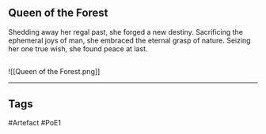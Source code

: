 ## Queen of the Forest
Shedding away her regal past,
she forged a new destiny.
Sacrificing the ephemeral joys of man,
she embraced the eternal grasp of nature.
Seizing her one true wish,
she found peace at last.
##
![[Queen of the Forest.png]]

---
## Tags
#Artefact
#PoE1